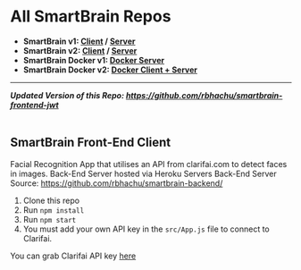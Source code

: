 # All SmartBrain Repos
- **SmartBrain v1: [Client](https://github.com/rbhachu/smartbrain-frontend/) / [Server](https://github.com/rbhachu/smartbrain-backend/)** 
- **SmartBrain v2: [Client](https://github.com/rbhachu/smartbrain-frontend-jwt/) / [Server](https://github.com/rbhachu/smartbrain-backend-jwt/)** 
- **SmartBrain Docker v1: [Docker Server](https://github.com/rbhachu/smartbrain-backend-docker)** 
- **SmartBrain Docker v2: [Docker Client + Server](https://github.com/rbhachu/smartbrain-master-docker/)** 

----

__*Updated Version of this Repo: https://github.com/rbhachu/smartbrain-frontend-jwt*__
<br><br>

## SmartBrain Front-End Client
Facial Recognition App that utilises an API from clarifai.com to detect faces in images.
Back-End Server hosted via Heroku Servers
Back-End Server Source: https://github.com/rbhachu/smartbrain-backend/

1. Clone this repo
2. Run `npm install`
3. Run `npm start`
4. You must add your own API key in the `src/App.js` file to connect to Clarifai.

You can grab Clarifai API key [here](https://www.clarifai.com/)